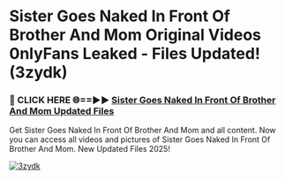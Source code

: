 # Sister Goes Naked In Front Of Brother And Mom Original Videos 0nlyFans Leaked - Files Updated! (3zydk)

<h3>🔴 CLICK HERE 🌐==►► <a href="https://tinyurl.com/up5wt9bj" rel="nofollow">Sister Goes Naked In Front Of Brother And Mom Updated Files</a></h3>

Get Sister Goes Naked In Front Of Brother And Mom and all content. Now you can access all videos and pictures of Sister Goes Naked In Front Of Brother And Mom. New Updated Files 2025!

[![3zydk](https://i.imgur.com/ABiUzMV.gif)](https://tinyurl.com/up5wt9bj)
